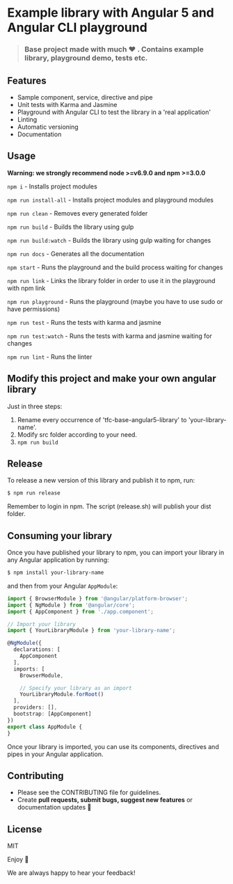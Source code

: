 # Example library with Angular 5 and Angular CLI playground

> ### Base project made with much  :heart: . Contains example library, playground demo, tests etc.

## Features
* Sample component, service, directive and pipe
* Unit tests with Karma and Jasmine
* Playground with Angular CLI to test the library in a 'real application'
* Linting
* Automatic versioning
* Documentation

## Usage

**Warning: we strongly recommend node >=v6.9.0 and npm >=3.0.0**

`npm i` - Installs project modules

`npm run install-all` - Installs project modules and playground modules

`npm run clean` - Removes every generated folder

`npm run build` - Builds the library using gulp

`npm run build:watch` - Builds the library using gulp waiting for changes

`npm run docs` - Generates all the documentation

`npm start` - Runs the playground and the build process waiting for changes

`npm run link` - Links the library folder in order to use it in the playground with npm link

`npm run playground` - Runs the playground (maybe you have to use sudo or have permissions)

`npm run test` - Runs the tests with karma and jasmine

`npm run test:watch` - Runs the tests with karma and jasmine waiting for changes

`npm run lint` - Runs the linter

## Modify this project and make your own angular library

Just in three steps:

1. Rename every occurrence of 'tfc-base-angular5-library' to 'your-library-name'.
2. Modify src folder according to your need.
3. `npm run build`

## Release

To release a new version of this library and publish it to npm, run:

```bash
$ npm run release
```

Remember to login in npm. The script (release.sh) will publish your dist folder.

## Consuming your library

Once you have published your library to npm, you can import your library in any Angular application by running:

```bash
$ npm install your-library-name
```

and then from your Angular `AppModule`:

```typescript
import { BrowserModule } from '@angular/platform-browser';
import { NgModule } from '@angular/core';
import { AppComponent } from './app.component';

// Import your library
import { YourLibraryModule } from 'your-library-name';

@NgModule({
  declarations: [
    AppComponent
  ],
  imports: [
    BrowserModule,

    // Specify your library as an import
    YourLibraryModule.forRoot()
  ],
  providers: [],
  bootstrap: [AppComponent]
})
export class AppModule {
}
```

Once your library is imported, you can use its components, directives and pipes in your Angular application.

## Contributing
- Please see the CONTRIBUTING file for guidelines.
- Create **pull requests, submit bugs, suggest new features** or documentation updates :wrench:

## License

MIT

Enjoy :metal:

We are always happy to hear your feedback!

